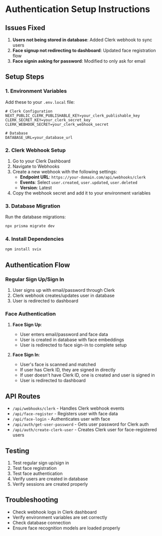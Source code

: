 # Authentication Setup Instructions

## Issues Fixed

1. **Users not being stored in database**: Added Clerk webhook to sync users
2. **Face signup not redirecting to dashboard**: Updated face registration flow
3. **Face signin asking for password**: Modified to only ask for email

## Setup Steps

### 1. Environment Variables

Add these to your `.env.local` file:

```env
# Clerk Configuration
NEXT_PUBLIC_CLERK_PUBLISHABLE_KEY=your_clerk_publishable_key
CLERK_SECRET_KEY=your_clerk_secret_key
CLERK_WEBHOOK_SECRET=your_clerk_webhook_secret

# Database
DATABASE_URL=your_database_url
```

### 2. Clerk Webhook Setup

1. Go to your Clerk Dashboard
2. Navigate to Webhooks
3. Create a new webhook with the following settings:
   - **Endpoint URL**: `https://your-domain.com/api/webhooks/clerk`
   - **Events**: Select `user.created`, `user.updated`, `user.deleted`
   - **Version**: Latest
4. Copy the webhook secret and add it to your environment variables

### 3. Database Migration

Run the database migrations:

```bash
npx prisma migrate dev
```

### 4. Install Dependencies

```bash
npm install svix
```

## Authentication Flow

### Regular Sign Up/Sign In
1. User signs up with email/password through Clerk
2. Clerk webhook creates/updates user in database
3. User is redirected to dashboard

### Face Authentication
1. **Face Sign Up**:
   - User enters email/password and face data
   - User is created in database with face embeddings
   - User is redirected to face sign-in to complete setup

2. **Face Sign In**:
   - User's face is scanned and matched
   - If user has Clerk ID, they are signed in directly
   - If user doesn't have Clerk ID, one is created and user is signed in
   - User is redirected to dashboard

## API Routes

- `/api/webhooks/clerk` - Handles Clerk webhook events
- `/api/face-register` - Registers user with face data
- `/api/face-login` - Authenticates user with face
- `/api/auth/get-user-password` - Gets user password for Clerk auth
- `/api/auth/create-clerk-user` - Creates Clerk user for face-registered users

## Testing

1. Test regular sign up/sign in
2. Test face registration
3. Test face authentication
4. Verify users are created in database
5. Verify sessions are created properly

## Troubleshooting

- Check webhook logs in Clerk dashboard
- Verify environment variables are set correctly
- Check database connection
- Ensure face recognition models are loaded properly 